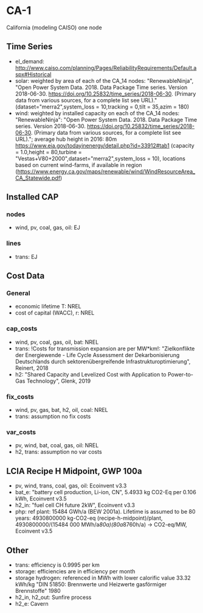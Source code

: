 # CA-1
California (modeling CAISO) one node

## Time Series
- el_demand: http://www.caiso.com/planning/Pages/ReliabilityRequirements/Default.aspx#Historical
- solar: weighted by area of each of the CA_14 nodes: "RenewableNinja",  "Open Power System Data. 2018. Data Package Time series. Version 2018-06-30. https://doi.org/10.25832/time_series/2018-06-30. (Primary data from various sources, for a complete list see URL)." (dataset="merra2",system_loss = 10,tracking = 0,tilt = 35,azim = 180)
- wind: weighted by installed capacity on each of the CA_14 nodes: "RenewableNinja":  "Open Power System Data. 2018. Data Package Time series. Version 2018-06-30. https://doi.org/10.25832/time_series/2018-06-30. (Primary data from various sources, for a complete list see URL)."; average hub height in 2016: 80m https://www.eia.gov/todayinenergy/detail.php?id=33912#tab1
(capacity = 1.0,height = 80,turbine = "Vestas+V80+2000",dataset="merra2",system_loss = 10), locations based on current wind-farms, if available in region (https://www.energy.ca.gov/maps/renewable/wind/WindResourceArea_CA_Statewide.pdf)

## Installed CAP
### nodes
- wind, pv, coal, gas, oil: EJ
### lines
- trans: EJ

## Cost Data
### General
- economic lifetime T: NREL
- cost of capital (WACC), r: NREL
### cap_costs
- wind, pv, coal, gas, oil, bat: NREL
- trans: !Costs for transmission expansion are per MW*km!: "Zielkonflikte der Energiewende - Life Cycle Assessment der Dekarbonisierung Deutschlands durch sektorenübergreifende Infrastrukturoptimierung", Reinert, 2018
- h2: "Shared Capacity and Levelized Cost with Application to Power-to-Gas Technology", Glenk, 2019
### fix_costs
- wind, pv, gas, bat, h2, oil, coal: NREL
- trans: assumption no fix costs
### var_costs
- pv, wind, bat, coal, gas, oil: NREL
- h2, trans: assumption no var costs

## LCIA Recipe H Midpoint, GWP 100a
- pv, wind, trans, coal, gas, oil: Ecoinvent v3.3
- bat_e: "battery cell production, Li-ion, CN", 5.4933 kg CO2-Eq per 0.106 kWh, Ecoinvent v3.5
- h2_in: "fuel cell CH future 2kW", Ecoinvent v3.3
- php: ref plant: 15484 GWh/a (BEW 2001a). Lifetime is assumed to be 80 years: 4930800000 kg-CO2-eq (recipe-h-midpoint)/plant, 4930800000/(15484 000 MWh/a*80a)(80a*8760h/a) → CO2-eq/MW, Ecoinvent v3.5

## Other
- trans: efficiency is 0.9995 per km
- storage: efficiencies are in efficiency per month
- storage hydrogen: referenced in MWh with lower calorific value 33.32 kWh/kg "DIN 51850: Brennwerte und Heizwerte gasförmiger Brennstoffe" 1980
- h2_in, h2_out: Sunfire process
- h2_e: Cavern
